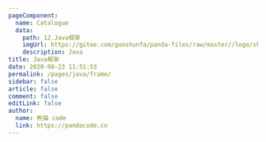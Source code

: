 ```yaml
---
pageComponent: 
  name: Catalogue
  data: 
    path: 12.Java框架
    imgUrl: https://gitee.com/guoshunfa/panda-files/raw/master//logo/skill_logo/202109101827429.png
    description: Java
title: Java框架
date: 2020-08-23 11:51:53
permalink: /pages/java/frame/
sidebar: false
article: false
comment: false
editLink: false
author: 
  name: 熊猫 code
  link: https://pandacode.cn
---
```

